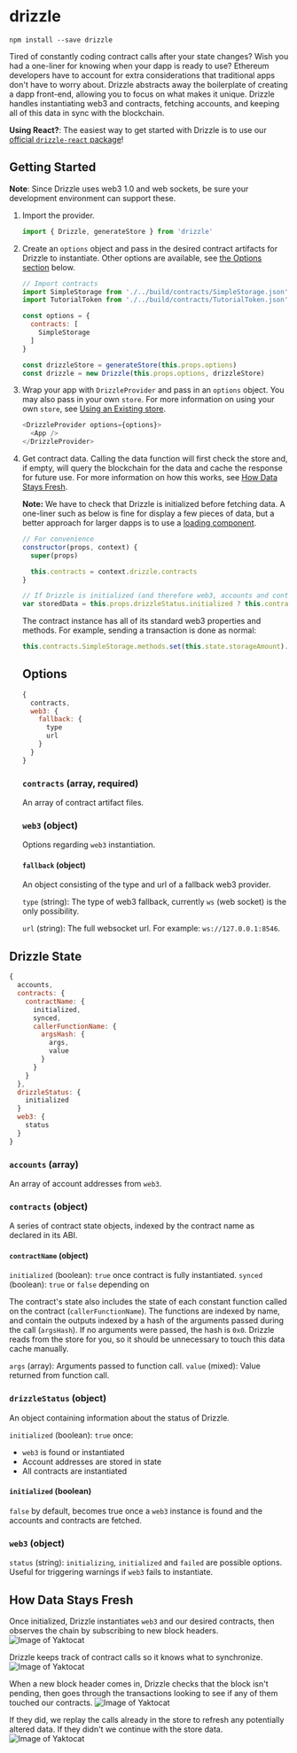 # drizzle

`npm install --save drizzle`

Tired of constantly coding contract calls after your state changes? Wish you had a one-liner for knowing when your dapp is ready to use? Ethereum developers have to account for extra considerations that traditional apps don't have to worry about. Drizzle abstracts away the boilerplate of creating a dapp front-end, allowing you to focus on what makes it unique. Drizzle handles instantiating web3 and contracts, fetching accounts, and keeping all of this data in sync with the blockchain.

**Using React?**: The easiest way to get started with Drizzle is to use our [official `drizzle-react` package](https://github.com/trufflesuite/drizzle-react)!

## Getting Started

**Note**: Since Drizzle uses web3 1.0 and web sockets, be sure your development environment can support these.

1. Import the provider.
   ```javascript
   import { Drizzle, generateStore } from 'drizzle'
   ```

1. Create an `options` object and pass in the desired contract artifacts for Drizzle to instantiate. Other options are available, see [the Options section](#options) below.
   ```javascript
   // Import contracts
   import SimpleStorage from './../build/contracts/SimpleStorage.json'
   import TutorialToken from './../build/contracts/TutorialToken.json'

   const options = {
     contracts: [
       SimpleStorage
     ]
   }

   const drizzleStore = generateStore(this.props.options)
   const drizzle = new Drizzle(this.props.options, drizzleStore)
   ```

1. Wrap your app with `DrizzleProvider` and pass in an `options` object. You may also pass in your own `store`. For more information on using your own `store`, see [Using an Existing store](#using-an-existing-store).
   ```javascript
   <DrizzleProvider options={options}>
     <App />
   </DrizzleProvider>
   ```

1. Get contract data. Calling the data function will first check the store and, if empty, will query the blockchain for the data and cache the response for future use. For more information on how this works, see [How Data Stays Fresh](#how-data-stays-fresh).

   **Note:** We have to check that Drizzle is initialized before fetching data. A one-liner such as below is fine for display a few pieces of data, but a better approach for larger dapps is to use a [loading component](#loading-component).
   ```javascript
   // For convenience
   constructor(props, context) {
     super(props)

     this.contracts = context.drizzle.contracts
   }

   // If Drizzle is initialized (and therefore web3, accounts and contracts), fetch data.
   var storedData = this.props.drizzleStatus.initialized ? this.contracts.SimpleStorage.methods.storedData.data() : 'Loading...'
   ```

   The contract instance has all of its standard web3 properties and methods. For example, sending a transaction is done as normal:
   ```javascript
   this.contracts.SimpleStorage.methods.set(this.state.storageAmount).send()
   ```

   ## Options

   ```javascript
   {
     contracts,
     web3: {
       fallback: {
         type
         url
       }
     }
   }
   ```
   ### `contracts` (array, required)
   An array of contract artifact files.

   ### `web3` (object)
   Options regarding `web3` instantiation.

   #### `fallback` (object)
   An object consisting of the type and url of a fallback web3 provider.

   `type` (string): The type of web3 fallback, currently `ws` (web socket) is the only possibility.

   `url` (string): The full websocket url. For example: `ws://127.0.0.1:8546`.

## Drizzle State

```javascript
{
  accounts,
  contracts: {
    contractName: {
      initialized,
      synced,
      callerFunctionName: {
        argsHash: {
          args,
          value
        }
      }
    }
  },
  drizzleStatus: {
    initialized
  }
  web3: {
    status
  }
}
```

### `accounts` (array)
An array of account addresses from `web3`.

### `contracts` (object)
A series of contract state objects, indexed by the contract name as declared in its ABI.

#### `contractName` (object)

`initialized` (boolean): `true` once contract is fully instantiated.
`synced` (boolean): `true` or `false` depending on

The contract's state also includes the state of each constant function called on the contract (`callerFunctionName`). The functions are indexed by name, and contain the outputs indexed by a hash of the arguments passed during the call (`argsHash`). If no arguments were passed, the hash is `0x0`. Drizzle reads from the store for you, so it should be unnecessary to touch this data cache manually.

`args` (array): Arguments passed to function call.
`value` (mixed): Value returned from function call.

### `drizzleStatus` (object)
An object containing information about the status of Drizzle.

`initialized` (boolean): `true` once:
*   `web3` is found or instantiated
*   Account addresses are stored in state
*   All contracts are instantiated

#### `initialized` (boolean)
`false` by default, becomes true once a `web3` instance is found and the accounts and contracts are fetched.

### `web3` (object)

`status` (string): `initializing`, `initialized` and `failed` are possible options. Useful for triggering warnings if `web3` fails to instantiate.

## How Data Stays Fresh

Once initialized, Drizzle instantiates `web3` and our desired contracts, then observes the chain by subscribing to new block headers.
![Image of Yaktocat](https://octodex.github.com/images/yaktocat.png)

Drizzle keeps track of contract calls so it knows what to synchronize.
![Image of Yaktocat](https://octodex.github.com/images/yaktocat.png)

When a new block header comes in, Drizzle checks that the block isn't pending, then goes through the transactions looking to see if any of them touched our contracts.
![Image of Yaktocat](https://octodex.github.com/images/yaktocat.png)

If they did, we replay the calls already in the store to refresh any potentially altered data. If they didn't we continue with the store data.
![Image of Yaktocat](https://octodex.github.com/images/yaktocat.png)
